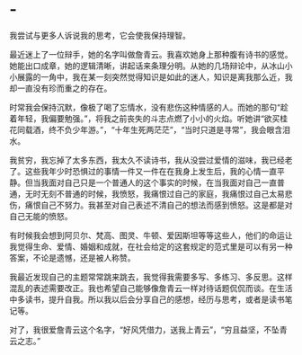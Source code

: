 # -
我尝试与更多人诉说我的思考，它会使我保持理智。

  最近迷上了一位辩手，她的名字叫做詹青云。我喜欢她身上那种腹有诗书的感觉。她能出口成章，她的逻辑清晰，讲起话来条理分明。从她的几场辩论中，从冰山小小展露的一角中，我在某一刻突然觉得知识是如此的迷人，知识是离我那么近，我却一直没有珍而重之的存在。
  
  时常我会保持沉默，像极了喝了忘情水，没有悲伤这种情感的人。而她的那句“趁着年轻，我偏要勉强。”，将我之前丧失的斗志点燃了小小的火焰。听她讲“欲买桂花同载酒，终不负少年游。”，“十年生死两茫茫”，“当时只道是寻常”，我会眼含泪水。
  
  我贫穷，我忘掉了太多东西，我太久不读诗书，我从没尝过爱情的滋味，我已经老了。这些我年少时恐惧过的事情一件又一件在在我身上发生后，我的心情一直平静。但当我面对自己只是一个普通人的这个事实的时候，在当我面对自己一直普通，无时无刻不普通的时候，我愤怒，我痛恨过自己的家庭，我痛恨过自己太易悲伤，痛恨自己不努力。我甚至对自己表述不清自己的想法而感到愤怒。这是都是对自己无能的愤怒。
  
  有时候我会想到阿贝尔、梵高、图灵、牛顿、爱因斯坦等等这些人，他们的命运让我觉得生命、爱情、婚姻和成就，在社会给定的这套规定的范式里是可以有另一种答案，不论是遗憾，还是被人称赞。
  
  我最近发现自己的主题常常跳来跳去，我觉得我需要多写、多练习、多反思。这样混乱的表述需要改正。我也希望自己能够像詹青云一样对待话题侃侃而谈。在生活中多读书，提升自我。所以我以后会分享自己的感想，经历与思考，或者是读书笔记等。
  
  
  
  
  
  对了，我很爱詹青云这个名字，“好风凭借力，送我上青云”，“穷且益坚，不坠青云之志。” 
